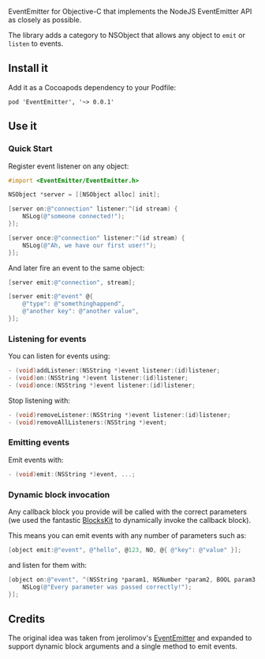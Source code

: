 EventEmitter for Objective-C that implements the NodeJS EventEmitter API as closely as possible.

The library adds a category to NSObject that allows any object to `emit` or `listen` to events.

## Install it

Add it as a Cocoapods dependency to your Podfile:

	pod 'EventEmitter', '~> 0.0.1'

## Use it

### Quick Start

Register event listener on any object:

```objective-c
#import <EventEmitter/EventEmitter.h>

NSObject *server = [[NSObject alloc] init];

[server on:@"connection" listener:^(id stream) {
	NSLog(@"someone connected!");
}];

[server once:@"connection" listener:^(id stream) {
	NSLog(@"Ah, we have our first user!");
}];
```

And later fire an event to the same object:

```objective-c
[server emit:@"connection", stream];

[server emit:@"event" @{
	@"type": @"somethinghappend",
	@"another key": @"another value",
}];
```

### Listening for events

You can listen for events using:

```objective-c
- (void)addListener:(NSString *)event listener:(id)listener;
- (void)on:(NSString *)event listener:(id)listener;
- (void)once:(NSString *)event listener:(id)listener;
```

Stop listening with:

```objective-c
- (void)removeListener:(NSString *)event listener:(id)listener;
- (void)removeAllListeners:(NSString *)event;
```

### Emitting events

Emit events with:

```objective-c
- (void)emit:(NSString *)event, ...;
```

### Dynamic block invocation

Any callback block you provide will be called with the correct parameters (we used the fantastic [BlocksKit](https://github.com/pandamonia/BlocksKit) to dynamically invoke the callback block).

This means you can emit events with any number of parameters such as:

```objective-c
[object emit:@"event", @"hello", @123, NO, @{ @"key": @"value" }];
```

and listen for them with:

```objective-c
[object on:@"event", ^(NSString *param1, NSNumber *param2, BOOL param3, NSDictionary *param4){
	NSLog(@"Every parameter was passed correctly!");
}];
```

## Credits

The original idea was taken from jerolimov's [EventEmitter](https://github.com/jerolimov/EventEmitter) and expanded to support dynamic block arguments and a single method to emit events.
